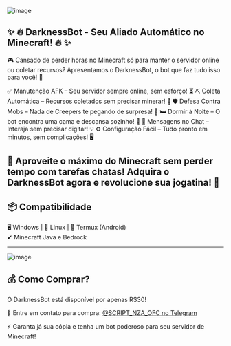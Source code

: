  ![image](https://github.com/user-attachments/assets/088d6e95-49f6-4801-87d0-5c2808381905)

## ✨ 🔥 DarknessBot - Seu Aliado Automático no Minecraft! 🔥 ✨

🎮 Cansado de perder horas no Minecraft só para manter o servidor online ou coletar recursos? Apresentamos o DarknessBot, o bot que faz tudo isso para você! 🚀

✅ Manutenção AFK – Seu servidor sempre online, sem esforço! ⏳
⛏️ Coleta Automática – Recursos coletados sem precisar minerar! 💎
🛡️ Defesa Contra Mobs – Nada de Creepers te pegando de surpresa! 👾
🛏️ Dormir à Noite – O bot encontra uma cama e descansa sozinho! 🌙
💬 Mensagens no Chat – Interaja sem precisar digitar! 💡
⚙️ Configuração Fácil – Tudo pronto em minutos, sem complicações! 🖥️

## 🚀 Aproveite o máximo do Minecraft sem perder tempo com tarefas chatas! Adquira o DarknessBot agora e revolucione sua jogatina! 🌟

## 📦 Compatibilidade  
🖥️ Windows | 🐧 Linux | 📱 Termux (Android)  
✔ Minecraft Java e Bedrock  

---
![image](https://github.com/user-attachments/assets/6258e758-96e2-4c04-9b31-89971368b683)

## 💰 Como Comprar?  
O DarknessBot está disponível por apenas R$30!  

📲 Entre em contato para compra: [@SCRIPT_NZA_OFC no Telegram](https://t.me/SCRIPT_NZA_OFC)  

⚡ Garanta já sua cópia e tenha um bot poderoso para seu servidor de Minecraft!
